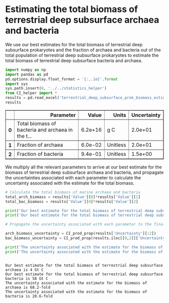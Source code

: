 
# Estimating the total biomass of terrestrial deep subsurface archaea and bacteria

We use our best estimates for the total biomass of terrestrial deep subsurface prokaryotes and the fraction of archaea and bacteria out of the total population of terrestrial deep subsurface prokaryotes to estimate the total biomass of terrestrial deep subsurface bacteria and archaea.


```python
import numpy as np
import pandas as pd
pd.options.display.float_format = '{:,.1e}'.format
import sys
sys.path.insert(0, '../../statistics_helper')
from CI_helper import *
results = pd.read_excel('terrestrial_deep_subsurface_prok_biomass_estimate.xlsx')
results
```




<div>
<style scoped>
    .dataframe tbody tr th:only-of-type {
        vertical-align: middle;
    }

    .dataframe tbody tr th {
        vertical-align: top;
    }

    .dataframe thead th {
        text-align: right;
    }
</style>
<table border="1" class="dataframe">
  <thead>
    <tr style="text-align: right;">
      <th></th>
      <th>Parameter</th>
      <th>Value</th>
      <th>Units</th>
      <th>Uncertainty</th>
    </tr>
  </thead>
  <tbody>
    <tr>
      <th>0</th>
      <td>Total biomass of bacteria and archaea in the t...</td>
      <td>6.2e+16</td>
      <td>g C</td>
      <td>2.0e+01</td>
    </tr>
    <tr>
      <th>1</th>
      <td>Fraction of archaea</td>
      <td>6.0e-02</td>
      <td>Unitless</td>
      <td>2.0e+01</td>
    </tr>
    <tr>
      <th>2</th>
      <td>Fraction of bacteria</td>
      <td>9.4e-01</td>
      <td>Unitless</td>
      <td>1.5e+00</td>
    </tr>
  </tbody>
</table>
</div>



We multiply all the relevant parameters to arrive at our best estimate for the biomass of terrestrial deep subsurface archaea and bacteria, and propagate the uncertainties associated with each parameter to calculate the uncertainty associated with the estimate for the total biomass.


```python
# Calculate the total biomass of marine archaea and bacteria
total_arch_biomass = results['Value'][0]*results['Value'][1]
total_bac_biomass = results['Value'][0]*results['Value'][2]

print('Our best estimate for the total biomass of terrestrial deep subsurface archaea is %.0f Gt C' %(total_arch_biomass/1e15))
print('Our best estimate for the total biomass of terrestrial deep subsurface bacteria is %.0f Gt C' %(total_bac_biomass/1e15))

# Propagate the uncertainty associated with each parameter to the final estimate

arch_biomass_uncertainty = CI_prod_prop(results['Uncertainty'][:2])
bac_biomass_uncertainty = CI_prod_prop(results.iloc[[0,2]]['Uncertainty'])

print('The uncertainty associated with the estimate for the biomass of archaea is %.1f-fold' %arch_biomass_uncertainty)
print('The uncertainty associated with the estimate for the biomass of bacteria is %.1f-fold' %bac_biomass_uncertainty)



```

    Our best estimate for the total biomass of terrestrial deep subsurface archaea is 4 Gt C
    Our best estimate for the total biomass of terrestrial deep subsurface bacteria is 58 Gt C
    The uncertainty associated with the estimate for the biomass of archaea is 68.2-fold
    The uncertainty associated with the estimate for the biomass of bacteria is 20.6-fold

